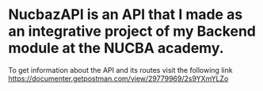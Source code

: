 
# NucbazAPI is an API that I made as an integrative project of my Backend module at the NUCBA academy.

To get information about the API and its routes visit the following link
https://documenter.getpostman.com/view/29779969/2s9YXmYLZo 